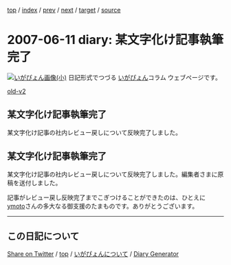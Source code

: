 [top](../index.html) 
 / [index](index.html) 
 / [prev](https://igapyon.github.io/diary/2007/ig070608.html) 
 / [next](https://igapyon.github.io/diary/2007/ig070613.html) 
 / [target](https://igapyon.github.io/diary/2007/ig070611.html) 
 / [source](https://github.com/igapyon/diary/blob/gh-pages/2007/ig070611.html.src.md) 

2007-06-11 diary: 某文字化け記事執筆完了
=====================================================================================================
[![いがぴょん画像(小)](https://igapyon.github.io/diary/images/iga200306s.jpg "いがぴょん")](https://igapyon.github.io/diary/memo/memoigapyon.html) 日記形式でつづる [いがぴょん](https://igapyon.github.io/diary/memo/memoigapyon.html)コラム ウェブページです。

[old-v2](ig070611-orig.html)

## 某文字化け記事執筆完了

某文字化け記事の社内レビュー戻しについて反映完了しました。


## 某文字化け記事執筆完了

某文字化け記事の社内レビュー戻しについて反映完了しました。編集者さまに原稿を送付しました。

記事がレビュー戻し反映完了までこぎつけることができたのは、ひとえに [ymoto](http://d.hatena.ne.jp/ymoto/)さんの多大なる御支援のたまものです。ありがとうございます。

----------------------------------------------------------------------------------------------------

## この日記について

[Share on Twitter](https://twitter.com/intent/tweet?hashtags=igapyon%2Cdiary%2C%E3%81%84%E3%81%8C%E3%81%B4%E3%82%87%E3%82%93&text=%E6%9F%90%E6%96%87%E5%AD%97%E5%8C%96%E3%81%91%E8%A8%98%E4%BA%8B%E5%9F%B7%E7%AD%86%E5%AE%8C%E4%BA%86&url=https%3A%2F%2Figapyon.github.io%2Fdiary%2F2007%2Fig070611.html) / [top](../index.html) / [いがぴょんについて](https://igapyon.github.io/diary/memo/memoigapyon.html) / [Diary Generator](https://github.com/igapyon/igapyonv3)
